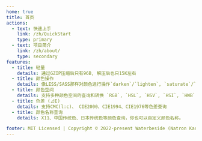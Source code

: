 ```yaml
---
home: true
title: 首页
actions:
  - text: 快速上手
    link: /zh/QuickStart
    type: primary
  - text: 项目简介
    link: /zh/about/
    type: secondary
features:
  - title: 轻量
    details: 通过GZIP压缩后只有96B, 解压后也只15K左右
  - title: 颜色操作
    details: 像LESS/SASS那样对颜色进行操作`darken`/`lighten`, `saturate`/`desaturate`, `spin`, `fadeIn`/`fadeOut`, `mix`，单简易上手
  - title: 颜色空间
    details: 支持多种颜色空间的查询和转换 `RGB`, `HSL`, `HSV`, `HSI`, `HWB`, `XYZ`, `LAB`, `LCH`, `xyY`
  - title: 色差 (⊿E)
    details: 支持CMC(l:c)、 CIE2000、CIE1994、CIE1976等色差查询
  - title: 颜色名称查询
    details: X11、中国传统色、日本传统色等颜色查询，你也可以自定义颜色名称。

footer: MIT Licensed | Copyright © 2022-present Waterbeside (Natron Kan)
---
```

